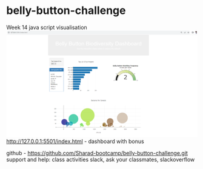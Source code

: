 # belly-button-challenge
Week 14 java script visualisation
![Alt text](image.png) 
http://127.0.0.1:5501/index.html - dashboard with bonus

github - https://github.com/Sharad-bootcamp/belly-button-challenge.git
support and help: class activities slack, ask your classmates, 
slackoverflow
